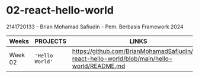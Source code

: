# 02-react-hello-world
2141720133 - Brian Mohamad Safiudin - Pem. Berbasis Framework 2024

|Weeks           |PROJECTS                         |LINKS                        |
|----------------|---------------------------------|-----------------------------|
|Week 02         |`'Hello World'`          |https://github.com/BrianMohamadSafiudin/02-react-hello-world/blob/main/hello-world/README.md